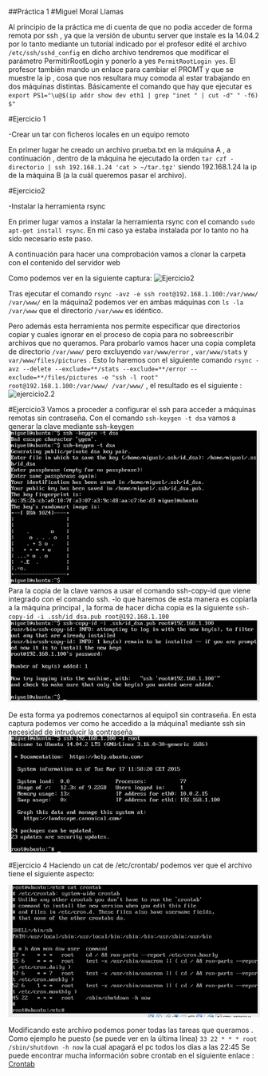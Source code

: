 ##Práctica 1
#Miguel Moral Llamas

Al principio de la práctica me di cuenta de que no podia acceder de forma remota por ssh , ya que la versión de ubuntu server que instale es la 14.04.2 por lo tanto mediante un tutoríal indicado por el profesor edité el archivo `/etc/ssh/sshd_config` en dicho archivo tendremos que modificar el parámetro PermitirRootLogin y ponerlo a yes `PermitRootLogin yes`.
El profesor también mando un enlace para cambiar el PROMT y que se muestre la ip , cosa que nos resultara muy comoda al estar trabajando en dos máquinas distintas. Básicamente el comando que hay que ejecutar es `  export PS1="\u@$(ip addr show dev eth1 | grep "inet " | cut -d" " -f6) $"`

#Ejercicio 1

-Crear un tar con ficheros locales en un equipo remoto

En primer lugar he creado un archivo prueba.txt en la máquina A , a continuación , dentro de la máquina he ejecutado la orden `tar czf - directorio | ssh 192.168.1.24 'cat > ~/tar.tgz'`
siendo 192.168.1.24 la ip de la máquina B (a la cuál queremos pasar el archivo).
	
#Ejercicio2

-Instalar la herramienta rsync

En primer lugar vamos a instalar la herramienta rsync con el comando `sudo apt-get install rsync`. En mi caso ya estaba instalada por lo tanto no ha sido necesario este paso.

A continuación para hacer una comprobación vamos a clonar la carpeta con el contenido del servidor web 

Como podemos ver en la siguiente captura: ![Ejercicio2](Ejercicio2.png) 

Tras ejecutar el comando `rsync -avz -e ssh root@192.168.1.100:/var/www/ /var/www/` en la máquina2 podemos ver en ambas máquinas con `ls -la /var/www` que el directorio `/var/www` es idéntico.  

Pero además esta herramienta nos permite especificar que directorios copiar y cuales ignorar en el proceso de copia para no sobreescribir archivos que no queramos.
Para probarlo vamos hacer una copia completa de directorio `/var/www/`  pero excluyendo `var/www/error` , `var/www/stats` y `var/www/files/pictures` . Esto lo haremos con el siguiente comando `rsync -avz --delete --exclude=**/stats --exclude=**/error -- exclude=**/files/pictures -e "ssh -l root" root@192.168.1.100:/var/www/ /var/www/` , el resultado es el siguiente : ![ejercicio2.2](ejercicio2.2.png) 


#Ejercicio3
Vamos a proceder a configurar el ssh para acceder a máquinas remotas sin contraseña. Con el comando `ssh-keygen -t dsa` vamos a generar la clave mediante ssh-keygen ![ej3](ej3.png)
Para la copia de la clave vamos a usar el comando ssh-copy-id que viene integrado con el comando ssh. -lo que haremos de esta manera es copiarla a la máquina principal , la forma de hacer dicha copia es la siguiente `ssh-copy-id -i .ssh/id_dsa.pub root@192.168.1.100` 
![ej3.1](ej3.1.png) 

De esta forma ya podremos conectarnos al equipo1 sin contraseña.
En esta captura podemos ver como he accedido a la máquina1 mediante ssh sin necesidad de intruducir la contraseña
![ej3.2](ej3.2.png)

#Ejercicio 4
Haciendo un cat de /etc/crontab/ podemos ver que el archivo tiene el siguiente aspecto:

![ej4](ej4.png)

Modificando este archivo podemos poner todas las tareas que queramos .
Como ejemplo he puesto (se puede ver en la última linea)   `33 22 * * * root /sbin/shutdown -h now` la cual apagará el pc todos los dias a las 22:45
Se puede encontrar mucha información sobre crontab en el siguiente enlace : [Crontab](http://www.linuxtotal.com.mx/?cont=info_admon_006)

